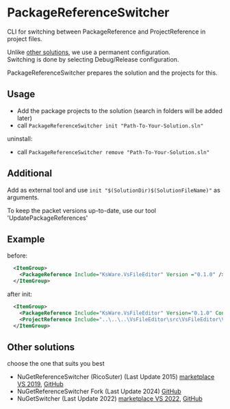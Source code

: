 # PackageReferenceSwitcher

CLI for switching between PackageReference and ProjectReference in project files.

Unlike [other solutions](#Other-solutions), we use a permanent configuration.  
Switching is done by selecting Debug/Release configuration.

PackageReferenceSwitcher prepares the solution and the projects for this.

## Usage

- Add the package projects to the solution (search in folders will be added later)  
- call `PackageReferenceSwitcher init "Path-To-Your-Solution.sln"`

uninstall:
- call `PackageReferenceSwitcher remove "Path-To-Your-Solution.sln"`

## Additional

Add as external tool and use `init "$(SolutionDir)$(SolutionFileName)"` as arguments.

To keep the packet versions up-to-date, use our tool 'UpdatePackageReferences'

## Example

before:
```xml
  <ItemGroup>
    <PackageReference Include="KsWare.VsFileEditor" Version ="0.1.0" />
  </ItemGroup>
 ```
 after init:
```xml
  <ItemGroup>
    <PackageReference Include="KsWare.VsFileEditor" Version="0.1.0" Condition="'$(Configuration)' == 'Release'" />
    <ProjectReference Include="..\..\..\VsFileEditor\src\VsFileEditor\VsFileEditor.csproj" Condition="'$(Configuration)' == 'Debug'" />
  </ItemGroup>
```
## Other solutions
choose the one that suits you best
- NuGetReferenceSwitcher (RicoSuter) (Last Update 2015) [marketplace VS 2019](https://marketplace.visualstudio.com/items?itemName=RicoSuter.NuGetReferenceSwitcherforVisualStudio2019), [GitHub](https://github.com/RicoSuter/NuGetReferenceSwitcher)
- NuGetReferenceSwitcher Fork (Last Update 2024) [GitHub](https://github.com/Schnazey/NuGetReferenceSwitcher)
- NuGetSwitcher (Last Update 2022) [marketplace VS 2022](https://marketplace.visualstudio.com/items?itemName=github0UserName.DCB9FB28-5610-4A94-9471-4BF2D0556BC5), [GitHub](https://github.com/0UserName/NuGetSwitcher)